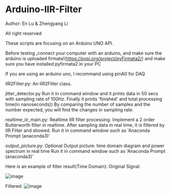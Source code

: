 # Arduino-IIR-Filter
Author: En Lu & Zhengyang Li

All right reserved

These scripts are focusing on an Arduino UNO API.

Before testing ,connect your computer with an arduino, and make sure
the arduino is uploaded firmata!(https://pypi.org/project/pyFirmata2/)
and make sure you have installed pyfirmata2 in your PC

If you are using an arduino uno, I recommand using pinA0 for DAQ

IIR2Filter.py: 		An IIR2Filter class. 

jitter_detector.py	Run it in command window and it prints data in 50 secs with sampling rate of 100Hz. 
			Finally it prints 'finished' and total processing time(in nanoseconds)) By comparing the 
			number of samples and the number expected, you will find the changes in sampling rate.

realtime_iir_main.py:	Realtime IIR filter processing. Implement a 2 order Butterworth filter in realtime.
			After sampling data in real time, it is filtered by IIR Filter and showed.
			Run it in command window such as 'Anaconda Prompt (anaconda3)'
		
output_picture.py:	Optional
			Output picture: time domain diagram and power spectrum in real time
			Run it in command window such as 'Anaconda Prompt (anaconda3)'
			
Here is an example of filter result(Time Domain):
Original Signal:




![image](https://user-images.githubusercontent.com/56938146/155969197-ce001f8d-d175-49d4-baad-23bb39b98a61.png)







Filtered:
![image](https://user-images.githubusercontent.com/56938146/155969332-b1cc16b2-55da-46c7-8673-16c407c48515.png)






